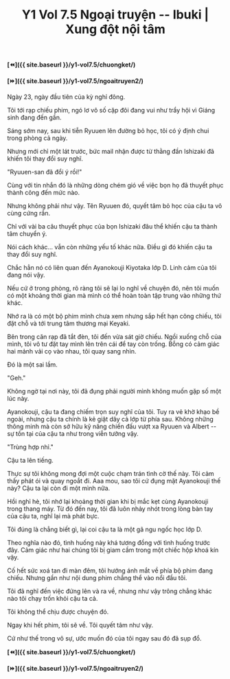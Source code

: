 ﻿---
layout: post
title: Y1 Vol 7.5 Ngoại truyện -- Ibuki | Xung đột nội tâm
permalink: /y1-vol7.5/ngoaitruyen1/
---

**[⏪]({{ site.baseurl }}/y1-vol7.5/chuongket/)**

**[⏩]({{ site.baseurl }}/y1-vol7.5/ngoaitruyen2/)**

Ngày 23, ngày đầu tiên của kỳ nghỉ đông.

Tôi tới rạp chiếu phim, ngó lơ vô số cặp đôi đang vui như trẩy hội vì Giáng sinh đang đến gần.

Sáng sớm nay, sau khi tiễn Ryuuen lên đường bỏ học, tôi có ý định chui trong phòng cả ngày.

Nhưng mới chỉ một lát trước, bức mail nhận được từ thằng đần Ishizaki đã khiến tôi thay đổi suy nghĩ.

\"Ryuuen-san đã đổi ý rồi!\"

Cùng với tin nhắn đó là những dòng chém gió về việc bọn họ đã thuyết phục thành công đến mức nào.

Nhưng không phải như vậy. Tên Ryuuen đó, quyết tâm bỏ học của cậu ta vô cùng cứng rắn.

Chỉ với vài ba câu thuyết phục của bọn Ishizaki đâu thể khiến cậu ta thành tâm chuyển ý.

Nói cách khác... vẫn còn những yếu tố khác nữa. Điều gì đó khiến cậu ta thay đổi suy nghĩ.

Chắc hẳn nó có liên quan đến Ayanokouji Kiyotaka lớp D. Linh cảm của tôi đang nói vậy.

Nếu cứ ở trong phòng, rõ ràng tôi sẽ lại lo nghĩ về chuyện đó, nên tôi muốn có một khoảng thời gian mà mình có thể hoàn toàn tập trung vào những thứ khác.

Nhớ ra là có một bộ phim mình chưa xem nhưng sắp hết hạn công chiếu, tôi đặt chỗ và tới trung tâm thương mại Keyaki.

Bên trong căn rạp đã tắt đèn, tôi đến vừa sát giờ chiếu. Ngồi xuống chỗ của mình, tôi vô tư đặt tay mình lên trên cái để tay còn trống. Bỗng có cảm giác hai mảnh vải cọ vào nhau, tôi quay sang nhìn.

Đó là một sai lầm.

\"Geh.\"

Không ngờ tại nơi này, tôi đã đụng phải người mình không muốn gặp số một lúc này.

Ayanokouji, cậu ta đang chiếm trọn suy nghĩ của tôi. Tuy ra vẻ khờ khạo bề ngoài, nhưng cậu ta chính là kẻ giật dây cả lớp từ phía sau. Không những thông minh mà còn sở hữu kỹ năng chiến đấu vượt xa Ryuuen và Albert -- sự tồn tại của cậu ta như trong viễn tưởng vậy.

\"Trùng hợp nhỉ.\"

Cậu ta lên tiếng.

Thực sự tôi không mong đợi một cuộc chạm trán tình cờ thế này. Tôi cảm thấy phát ói và quay ngoắt đi. Aaa mou, sao tôi cứ đụng mặt Ayanokouji thế này? Cậu ta lại còn đi một mình nữa.

Hồi nghỉ hè, tôi nhớ lại khoảng thời gian khi bị mắc kẹt cùng Ayanokouji trong thang máy. Từ đó đến nay, tôi đã luôn nhảy nhót trong lòng bàn tay của cậu ta, nghĩ lại mà phát bực.

Tôi đúng là chẳng biết gì, lại coi cậu ta là một gã ngu ngốc học lớp D.

Theo nghĩa nào đó, tình huống này khá tương đồng với tình huống trước đây. Cảm giác như hai chúng tôi bị giam cầm trong một chiếc hộp khoá kín vậy.

Cố hết sức xoá tan đi màn đêm, tôi hướng ánh mắt về phía bộ phim đang chiếu. Nhưng gần như nội dung phim chẳng thể vào nổi đầu tôi.

Tôi đã nghĩ đến việc đứng lên và ra về, nhưng như vậy trông chẳng khác nào tôi chạy trốn khỏi cậu ta cả.

Tôi không thể chịu được chuyện đó.

Ngay khi hết phim, tôi sẽ về. Tôi quyết tâm như vậy.

Cứ như thế trong vô sự, ước muốn đó của tôi ngay sau đó đã sụp đổ.

**[⏪]({{ site.baseurl }}/y1-vol7.5/chuongket/)**

**[⏩]({{ site.baseurl }}/y1-vol7.5/ngoaitruyen2/)**
